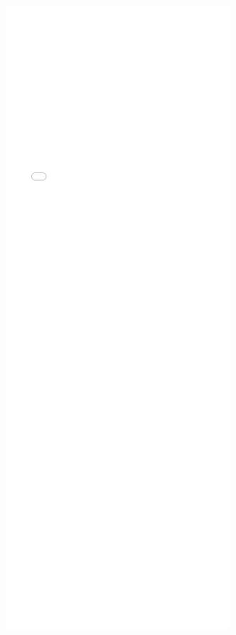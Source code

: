 ---
---

<iframe src="/mrrobust/docs/helpfiles/mrfunnel-html.html" width="100%" style="height: 100em; border: none">
</iframe>
